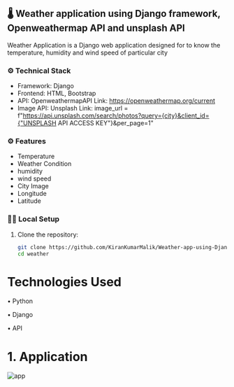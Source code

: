 ## 🌡️ Weather application using Django framework, Openweathermap API and unsplash API

Weather Application is a Django web application designed for to know the temperature, humidity and wind speed of particular city

### ⚙️ Technical Stack

- Framework: Django
- Frontend: HTML, Bootstrap
- API: OpenweathermapAPI
    Link: https://openweathermap.org/current
- Image API: Unsplash
    Link: image_url = f"https://api.unsplash.com/search/photos?query={city}&client_id={"UNSPLASH API ACCESS KEY"}&per_page=1"

### ⚙️ Features

- Temperature
- Weather Condition
- humidity
- wind speed
- City Image
- Longitude
- Latitude

### 👩‍💻 Local Setup

1. Clone the repository:
   ```bash
   git clone https://github.com/KiranKumarMalik/Weather-app-using-Django-and-OpenweatherAPI.git
   cd weather


# Technologies Used
• Python

• Django

• API

# 1. Application

![app](https://github.com/KiranKumarMalik/Weather-app-using-Django-and-OpenweatherAPI/blob/c89ba972b754cb0520191dcc24fdb3e1c4404d38/ss/app1.png)




